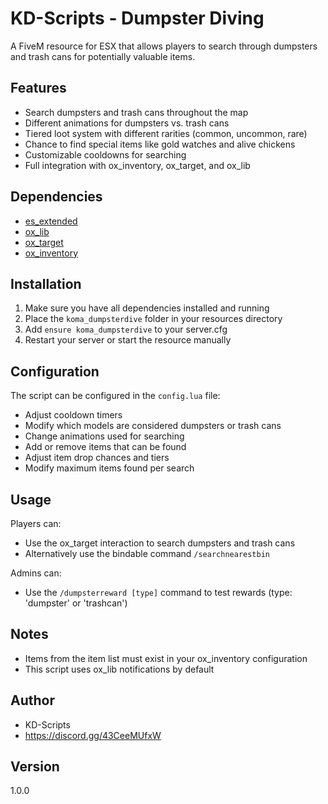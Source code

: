 # KD-Scripts - Dumpster Diving

A FiveM resource for ESX that allows players to search through dumpsters and trash cans for potentially valuable items.

## Features

- Search dumpsters and trash cans throughout the map
- Different animations for dumpsters vs. trash cans
- Tiered loot system with different rarities (common, uncommon, rare)
- Chance to find special items like gold watches and alive chickens
- Customizable cooldowns for searching
- Full integration with ox_inventory, ox_target, and ox_lib

## Dependencies

- [es_extended](https://github.com/esx-framework/esx-legacy)
- [ox_lib](https://github.com/overextended/ox_lib)
- [ox_target](https://github.com/overextended/ox_target)
- [ox_inventory](https://github.com/overextended/ox_inventory)

## Installation

1. Make sure you have all dependencies installed and running
2. Place the `koma_dumpsterdive` folder in your resources directory
3. Add `ensure koma_dumpsterdive` to your server.cfg
4. Restart your server or start the resource manually

## Configuration

The script can be configured in the `config.lua` file:

- Adjust cooldown timers
- Modify which models are considered dumpsters or trash cans
- Change animations used for searching
- Add or remove items that can be found
- Adjust item drop chances and tiers
- Modify maximum items found per search

## Usage

Players can:
- Use the ox_target interaction to search dumpsters and trash cans
- Alternatively use the bindable command `/searchnearestbin`

Admins can:
- Use the `/dumpsterreward [type]` command to test rewards (type: 'dumpster' or 'trashcan')

## Notes

- Items from the item list must exist in your ox_inventory configuration
- This script uses ox_lib notifications by default 

## Author
- KD-Scripts
- https://discord.gg/43CeeMUfxW

## Version
1.0.0 

